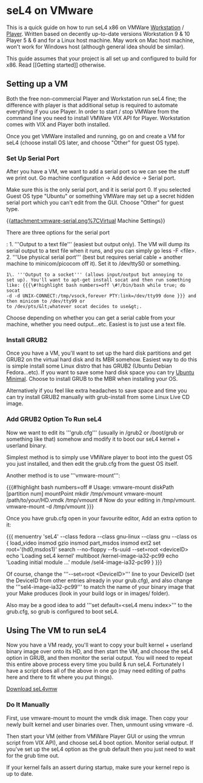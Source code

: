 # seL4 on VMware


This is a quick guide on how to run seL4 x86 on VMWare
[Workstation](http://www.vmware.com/au/products/workstation) /
[Player](https://www.vmware.com/go/downloadplayer). Written
based on decently up-to-date versions Workstation 9 & 10 Player 5 & 6
and for a Linux host machine. May work on Mac host machine, won't work
for Windows host (although general idea should be similar).

This guide assumes that your project is all set up and configured to
build for x86. Read \[\[Getting started\]\] otherwise.

## Setting up a VM


Both the free non-commercial Player and Workstation run seL4 fine; the
difference with player is that additional setup is required to automate
everything if you use Player. In order to start / stop VMWare from the
command line you need to install VMWare VIX API for Player. Workstation
comes with VIX and Player both installed.

Once you get VMWare installed and running, go on and create a VM for
seL4 (choose install OS later, and choose "Other" for guest OS type).

### Set Up Serial Port


After you have a VM, we want to add a serial port so we can see the
stuff we print out. Go machine configuration -&gt; Add device -&gt;
Serial port.

Make sure this is the only serial port, and it is serial port 0. If you
selected Guest OS type "Ubuntu" or something VMWare may set up a secret
hidden serial port which you can't edit from the GUI. Choose "Other" for
guest type.

{{<attachment:vmware-serial.png%7CVirtual> Machine Settings}}

There are three options for the serial port

:   1.  '''Output to a text file''' (easiest but output only). The VM
        will dump its serial output to a text file when it runs, and you
        can simply go less -F &lt;file&gt;.
    2.  '''Use physical serial port''' (best but requires serial cable +
        another machine to minicom/picocom off it). Set it to /dev/ttyS0
        or something.

    1\. '''Output to a socket''' (allows input/output but annoying to
    set up). You'll want to apt-get install socat and then run something
    like: {{{\#!highlight bash numbers=off \#!/bin/bash while true; do socat
    -d -d UNIX-CONNECT:/tmp/vsock,forever PTY:link=/dev/tty99 done }}} and
    then minicom to /dev/tty99 or
    to /dev/pts/&lt;whatever socat decides to use&gt;.

Choose depending on whether you can get a serial cable from your
machine, whether you need output...etc. Easiest is to just use a text
file.

### Install GRUB2


Once you have a VM, you'll want to set up the hard disk partitions and
get GRUB2 on the virtual hard disk and its MBR somehow. Easiest way to
do this is simple install some Linux distro that has GRUB2 (Ubuntu
Debian Fedora...etc). If you want to save some hard disk space you can
try
[Ubuntu Minimal](https://help.ubuntu.com/community/Installation/MinimalCD). Choose to install GRUB to the MBR when installing your OS.

Alternatively if you feel like extra headaches to save space and time
you can try install GRUB2 manually with grub-install from some Linux
Live CD image.

### Add GRUB2 Option To Run seL4


Now we want to edit its '''grub.cfg''' (usually in /grub2 or /boot/grub
or something like that) somehow and modify it to boot our seL4 kernel +
userland binary.

Simplest method is to simply use VMWare player to boot into the guest OS
you just installed, and then edit the grub.cfg from the guest OS itself.

Another method is to use '''vmware-mount''':

{{{\#!highlight bash numbers=off \# Usage: vmware-mount diskPath
\[partition num\] mountPoint mkdir /tmp/vmount vmware-mount
/path/to/your/HD.vmdk /tmp/vmount \# Now do your editing in /tmp/vmount.
vmware-mount -d /tmp/vmount }}}

Once you have grub.cfg open in your favourite editor, Add an extra
option to it:

{{{ menuentry 'seL4' --class fedora --class gnu-linux --class gnu
--class os { load\_video insmod gzio insmod part\_msdos insmod ext2 set
root='(hd0,msdos1)' search --no-floppy --fs-uuid --set=root
&lt;deviceID&gt; echo 'Loading seL4 kernel' multiboot
/kernel-image-ia32-pc99 echo 'Loading initial module ...' module
/sel4-image-ia32-pc99 } }}}

Of course, change the '''--set=root &lt;DeviceID&gt;''' line to your
DeviceID (set the DeviceID from other entries already in your grub.cfg),
and also change the '''sel4-image-ia32-pc99''' to match the name of your
binary image that your Make produces (look in your build logs or in
images/ folder).

Also may be a good idea to add '''set default=&lt;seL4 menu index&gt;'''
to the grub.cfg, so grub is configured to boot seL4.

## Using The VM to run seL4


Now you have a VM ready, you'll want to copy your built kernel +
userland binary image over onto its HD, and then start the VM, and
choose the seL4 option in GRUB, and then monitor the serial output. You
will need to repeat this entire above process every time you build & run
seL4. Fortunately I have a script does all of the above in one go (may
need editing of paths here and there to fit where you put things).

[Download seL4vmw](attachment:seL4vmw)

### Do It Manually


First, use vmware-mount to mount the vmdk disk image. Then copy your
newly built kernel and user binaries over. Then, unmount using
vmware -d.

Then start your VM (either from VMWare Player GUI or using the vmrun
script from VIX API), and choose seL4 boot option. Monitor serial
output. If you've set up the seL4 option as the grub default then you
just need to wait for the grub time out.

If your kernel fails an assert during startup, make sure your kernel
repo is up to date.
